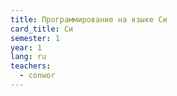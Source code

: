 ```yaml
---
title: Программирование на языке Си
card_title: Си
semester: 1
year: 1
lang: ru
teachers:
  - conwor
---
```


